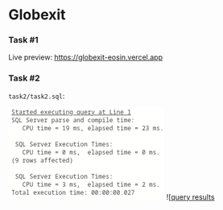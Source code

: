 # Globexit

### Task #1

Live preview: https://globexit-eosin.vercel.app

### Task #2

`task2/task2.sql`:

![query execution time](https://github.com/r0cky6/globexit/blob/main/task2/query-time.png?raw=true)
![[query results](https://github.com/r0cky6/globexit/blob/main/task2/query-results.png?raw=true)
